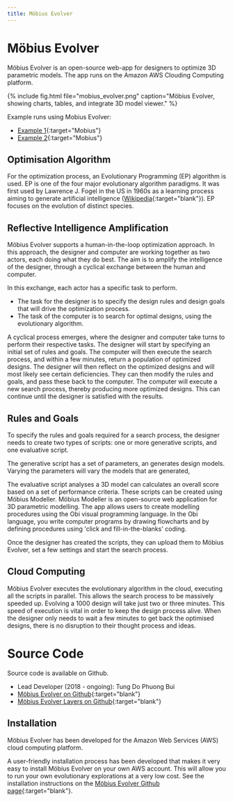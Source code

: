 ```yaml
---
title: Möbius Evolver
---
```

# Möbius Evolver

Möbius Evolver is an open-source web-app for designers to optimize 3D parametric models. The app
runs on the Amazon AWS Clouding Computing platform.

{% include fig.html 
file="mobius_evolver.png" 
caption="Möbius Evolver, showing charts, tables, and integrate 3D model viewer." 
%}

Example runs using Mobius Evolver:

- [Example 1](https://master.d3i0dy0fnq65q5.amplifyapp.com/view-searches/search-results#id=e5fbecee-ca9c-4e13-80dc-8da949424969){:target="Mobius"}
- [Example 2](https://master.d3i0dy0fnq65q5.amplifyapp.com/view-searches/search-results#id=111ade96-4e7b-4ad5-8bac-cf63dc87c89c){:target="Mobius"}

## Optimisation Algorithm

For the optimization process, an Evolutionary Programming (EP) algorithm is used. EP is one of the
four major evolutionary algorithm paradigms. It was first used by Lawrence J. Fogel in the US in
1960s as a learning process aiming to generate artificial intelligence 
([Wikipedia](https://en.wikipedia.org/wiki/Evolutionary_programming){:target="blank"}). EP focuses on
the evolution of distinct species. 

## Reflective Intelligence Amplification

Möbius Evolver supports a human-in-the-loop optimization approach. In this approach, the designer
and computer are working together as two actors, each doing what they do best. The aim is to amplify
the intelligence of the designer, through a cyclical exchange between the human and computer.

In this exchange, each actor has a specific task to perform.
- The task for the designer is to specify the design rules and design goals that will drive the
  optimization process.
- The task of the computer is to search for optimal designs, using the evolutionary algorithm.

A cyclical process emerges, where the designer and computer take turns to perform their respective
tasks. The designer will start by specifying an initial set of rules and goals. The computer will
then execute the search process, and within a few minutes, return a population of optimized designs.
The designer will then reflect on the optimized designs and will most likely see certain
deficiencies. They can then modify the rules and goals, and pass these back to the computer. The
computer will execute a new search process, thereby producing more optimized designs. This can
continue until the designer is satisfied with the results. 

## Rules and Goals

To specify the rules and goals required for a search process, the designer needs to create two types
of scripts: one or more generative scripts, and one evaluative script.

The generative script has a set of parameters, an generates design models. Varying the parameters
will vary the models that are generated,

The evaluative script analyses a 3D model can calculates an overall score based on a set of
performance criteria. These scripts can be created using Möbius Modeller. Möbius Modeller is an
open-source web application for 3D parametric modelling. The app allows users to create modelling
procedures using the Obi visual programming language. In the Obi language, you write computer
programs by drawing flowcharts and by defining procedures using 'click and fill-in-the-blanks'
coding.

Once the designer has created the scripts, they can upload them to Möbius Evolver, set a few
settings and start the search process.

## Cloud Computing

Möbius Evolver executes the evolutionary algorithm in the cloud, executing all the scripts in
parallel. This allows the search process to be massively speeded up. Evolving a 1000 design will
take just two or three minutes. This speed of execution is vital in order to keep the design process
alive. When the designer only needs to wait a few minutes to get back the optimised designs, there
is no disruption to their thought process and ideas.

# Source Code

Source code is available on Github.

- Lead Developer (2018 - ongoing): Tung Do Phuong Bui
- [Möbius Evolver on Github](https://github.com/design-automation/mobius-evo){:target="blank"}
- [Möbius Evolver Layers on Github](https://github.com/design-automation/mobius-evo-layers){:target="blank"}

## Installation

Möbius Evolver has been developed for the Amazon Web Services (AWS) cloud computing platform. 

A user-friendly installation process has been developed that makes it very easy to install Möbius
Evolver on your own AWS account. This will allow you to run your own evolutionary explorations at 
a very low cost. See the installation instructions on the 
[Möbius Evolver Github page](https://github.com/design-automation/mobius-evo){:target="blank"}.


